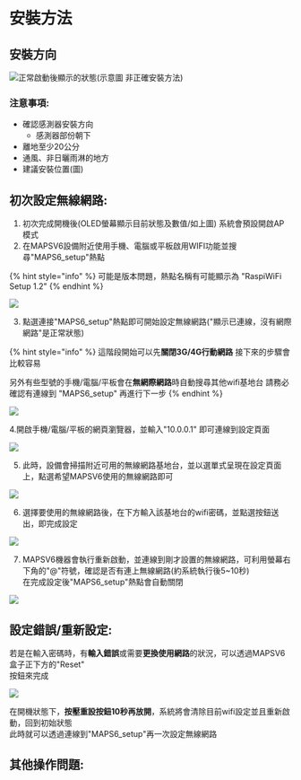 # 安裝方法

## 安裝方向

![&#x6B63;&#x5E38;&#x555F;&#x52D5;&#x5F8C;&#x986F;&#x793A;&#x7684;&#x72C0;&#x614B;\(&#x793A;&#x610F;&#x5716; &#x975E;&#x6B63;&#x78BA;&#x5B89;&#x88DD;&#x65B9;&#x6CD5;\)](.gitbook/assets/img_20200522_152734.jpg)

### 注意事項:

* 確認感測器安裝方向
  * 感測器部份朝下
* 離地至少20公分
* 通風、非日曬雨淋的地方
* 建議安裝位置\(圖\)



## 初次設定無線網路:

1. 初次完成開機後\(OLED螢幕顯示目前狀態及數值/如上圖\) 系統會預設開啟AP模式
2. 在MAPSV6設備附近使用手機、電腦或平板啟用WIFI功能並搜尋"MAPS6\_setup"熱點



{% hint style="info" %}
可能是版本問題，熱點名稱有可能顯示為 "RaspiWiFi Setup 1.2"
{% endhint %}

![](.gitbook/assets/screenshot_20200506-173543.png)

3.  點選連接"MAPS6\_setup"熱點即可開始設定無線網路\("顯示已連線，沒有網際網路"是正常狀態\)

{% hint style="info" %}
這階段開始可以先**關閉3G/4G行動網路** 接下來的步驟會比較容易

另外有些型號的手機/電腦/平板會在**無網際網路**時自動搜尋其他wifi基地台 請務必確認有連線到 "MAPS6\_setup" 再進行下一步
{% endhint %}

![](.gitbook/assets/screenshot_20200506-174355.png)

4.開啟手機/電腦/平板的網頁瀏覽器，並輸入"10.0.0.1" 即可連線到設定頁面

![](.gitbook/assets/screenshot_20200506-174449.png)

5. 此時，設備會掃描附近可用的無線網路基地台，並以選單式呈現在設定頁面上，點選希望MAPSV6使用的無線網路即可

![](.gitbook/assets/screenshot_20200506-174507.png)

6. 選擇要使用的無線網路後，在下方輸入該基地台的wifi密碼，並點選按鈕送出，即完成設定

![](.gitbook/assets/screenshot_20200506-174525.png)

7.  MAPSV6機器會執行重新啟動，並連線到剛才設置的無線網路，可利用螢幕右下角的"@"符號，確認是否有連上無線網路\(約系統執行後5~10秒\)    
在完成設定後"MAPS6\_setup"熱點會自動關閉

![](.gitbook/assets/img_20200506_180324.jpg)

## 設定錯誤/重新設定:

若是在輸入密碼時，有**輸入錯誤**或需要**更換使用網路**的狀況，可以透過MAPSV6盒子正下方的"Reset"  
按鈕來完成

![](.gitbook/assets/img_20200506_180853.jpg)

在開機狀態下，**按壓重設按鈕10秒再放開**，系統將會清除目前wifi設定並且重新啟動，回到初始狀態  
此時就可以透過連線到"MAPS6\_setup"再一次設定無線網路



## 其他操作問題:

